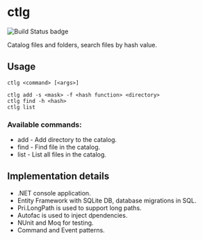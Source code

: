 # ctlg
![Build Status badge](https://ersh.visualstudio.com/_apis/public/build/definitions/c9754d86-e84f-486e-a3b3-f7f42d31c01d/1/badge)

Catalog files and folders, search files by hash value.

## Usage

    ctlg <command> [<args>]

    ctlg add -s <mask> -f <hash function> <directory>
    ctlg find -h <hash>
    ctlg list

### Available commands:

 - add - Add directory to the catalog.
 - find - Find file in the catalog.
 - list - List all files in the catalog.

## Implementation details

 - .NET console application. 
 - Entity Framework with SQLite DB, database migrations in SQL.
 - Pri.LongPath is used to support long paths.
 - Autofac is used to inject dpendencies. 
 - NUnit and Moq for testing.
 - Command and Event patterns.
 
